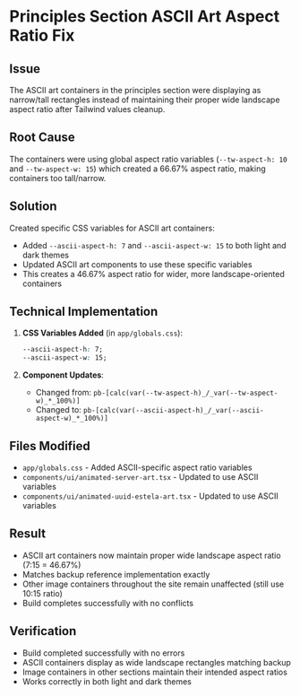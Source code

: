 # Principles Section ASCII Art Aspect Ratio Fix

## Issue
The ASCII art containers in the principles section were displaying as narrow/tall rectangles instead of maintaining their proper wide landscape aspect ratio after Tailwind values cleanup.

## Root Cause
The containers were using global aspect ratio variables (`--tw-aspect-h: 10` and `--tw-aspect-w: 15`) which created a 66.67% aspect ratio, making containers too tall/narrow.

## Solution
Created specific CSS variables for ASCII art containers:
- Added `--ascii-aspect-h: 7` and `--ascii-aspect-w: 15` to both light and dark themes
- Updated ASCII art components to use these specific variables
- This creates a 46.67% aspect ratio for wider, more landscape-oriented containers

## Technical Implementation
1. **CSS Variables Added** (in `app/globals.css`):
   ```css
   --ascii-aspect-h: 7;
   --ascii-aspect-w: 15;
   ```

2. **Component Updates**:
   - Changed from: `pb-[calc(var(--tw-aspect-h)_/_var(--tw-aspect-w)_*_100%)]`
   - Changed to: `pb-[calc(var(--ascii-aspect-h)_/_var(--ascii-aspect-w)_*_100%)]`

## Files Modified
- `app/globals.css` - Added ASCII-specific aspect ratio variables
- `components/ui/animated-server-art.tsx` - Updated to use ASCII variables
- `components/ui/animated-uuid-estela-art.tsx` - Updated to use ASCII variables

## Result
- ASCII art containers now maintain proper wide landscape aspect ratio (7:15 = 46.67%)
- Matches backup reference implementation exactly
- Other image containers throughout the site remain unaffected (still use 10:15 ratio)
- Build completes successfully with no conflicts

## Verification
- Build completed successfully with no errors
- ASCII containers display as wide landscape rectangles matching backup
- Image containers in other sections maintain their intended aspect ratios
- Works correctly in both light and dark themes
